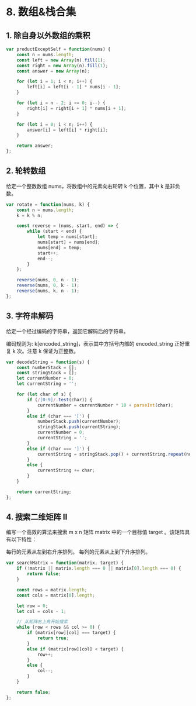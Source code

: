 # 8. 数组&栈合集

## 1. 除自身以外数组的乘积

```javascript
var productExceptSelf = function(nums) {
    const n = nums.length;
    const left = new Array(n).fill(1);
    const right = new Array(n).fill(1);
    const answer = new Array(n);

    for (let i = 1; i < n; i++) {
        left[i] = left[i - 1] * nums[i - 1];
    }

    for (let i = n - 2; i >= 0; i--) {
        right[i] = right[i + 1] * nums[i + 1];
    }

    for (let i = 0; i < n; i++) {
        answer[i] = left[i] * right[i];
    }

    return answer; 
};
```

## 2. 轮转数组

给定一个整数数组 nums，将数组中的元素向右轮转 k 个位置，其中 k 是非负数。

```javascript
var rotate = function(nums, k) {
    const n = nums.length;
    k = k % n;

    const reverse = (nums, start, end) => {
        while (start < end) {
            let temp = nums[start];
            nums[start] = nums[end];
            nums[end] = temp;
            start++;
            end--;
        }
    };

    reverse(nums, 0, n - 1);
    reverse(nums, 0, k - 1);
    reverse(nums, k, n - 1);
};
```

## 3. 字符串解码

给定一个经过编码的字符串，返回它解码后的字符串。

编码规则为: k[encoded_string]，表示其中方括号内部的 encoded_string 正好重复 k 次。注意 k 保证为正整数。

```javascript
var decodeString = function(s) {
    const numberStack = [];
    const stringStack = [];
    let currentNumber = 0;
    let currentString = '';

    for (let char of s) {
        if (/[0-9]/.test(char)) {
            currentNumber = currentNumber * 10 + parseInt(char);
        }
        else if (char === '[') {
            numberStack.push(currentNumber);
            stringStack.push(currentString);
            currentNumber = 0;
            currentString = '';
        }
        else if (char === ']') {
            currentString = stringStack.pop() + currentString.repeat(numberStack.pop());
        }
        else {
            currentString += char;
        }
    }

    return currentString;
};
```

## 4. 搜索二维矩阵 II

编写一个高效的算法来搜索 m x n 矩阵 matrix 中的一个目标值 target 。该矩阵具有以下特性：

每行的元素从左到右升序排列。
每列的元素从上到下升序排列。

```javascript
var searchMatrix = function(matrix, target) {
    if (!matrix || matrix.length === 0 || matrix[0].length === 0) {
        return false;
    }

    const rows = matrix.length;
    const cols = matrix[0].length;

    let row = 0;
    let col = cols - 1;

    // 从矩阵右上角开始搜索
    while (row < rows && col >= 0) {
        if (matrix[row][col] === target) {
            return true;
        }
        else if (matrix[row][col] < target) {
            row++;
        }
        else {
            col--;
        }
    }

    return false;
};
```